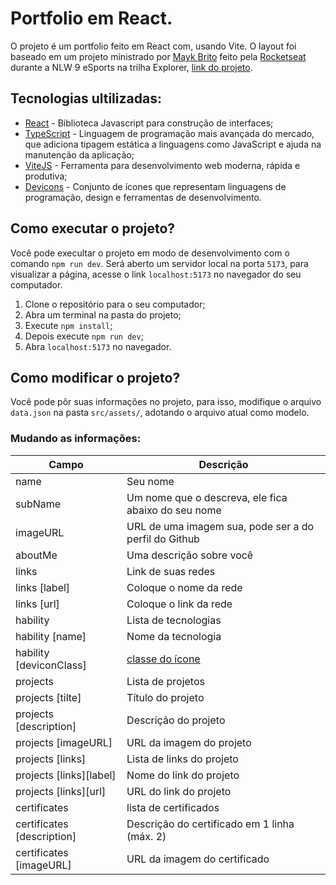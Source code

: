 # Portfolio em React.
O projeto é um portfolio feito em React com, usando Vite.
O layout foi baseado em um projeto ministrado por [Mayk Brito](https://github.com/maykbrito/) feito pela [Rocketseat](https://www.rocketseat.com.br/) durante a NLW 9 eSports na trilha Explorer, [link do projeto](https://github.com/maykbrito/nlw-esports-explorer).

## Tecnologias ultilizadas:
* [React](https://pt-br.reactjs.org/) - Biblioteca Javascript para construção de interfaces;
* [TypeScript](https://www.typescriptlang.org/docs) - Linguagem de programação mais avançada do mercado, que adiciona tipagem estática a linguagens como JavaScript e ajuda na manutenção da aplicação;
* [ViteJS](https://vitejs.dev/) - Ferramenta para desenvolvimento web moderna, rápida e produtiva;
* [Devicons](https://devicon.dev/) - Conjunto de ícones que representam linguagens de programação, design e ferramentas de desenvolvimento. 

## Como executar o projeto?
Você pode execultar o projeto em modo de desenvolvimento com o comando `npm run dev`. Será aberto um servidor local na porta `5173`, para visualizar a página, acesse o link `localhost:5173` no navegador do seu computador.

1. Clone o repositório para o seu computador;
2. Abra um terminal na pasta do projeto;
3. Execute `npm install`;
4. Depois execute `npm run dev`;
5. Abra `localhost:5173` no navegador.

## Como modificar o projeto?
Você pode pôr suas informações no projeto, para isso, modifique o arquivo `data.json` na pasta `src/assets/`, adotando o arquivo atual como modelo.

### Mudando as informações:

|Campo|Descrição|
|---|---|
|name|Seu nome|
|subName|Um nome que o descreva, ele fica abaixo do seu nome|
|imageURL|URL de uma imagem sua, pode ser a do perfil do Github|
|aboutMe|Uma descrição sobre você|
|links|Link de suas redes|
|links [label]|Coloque o nome da rede|
|links [url]|Coloque o link da rede|
|hability|Lista de tecnologias|
|hability [name]|Nome da tecnologia|
|hability [deviconClass]|[classe do ícone](https://devicon.dev/)|
|projects|Lista de projetos|
|projects [tilte]|Título do projeto|
|projects [description]|Descrição do projeto|
|projects [imageURL]|URL da imagem do projeto|
|projects [links]|Lista de links do projeto|
|projects [links][label]|Nome do link do projeto|
|projects [links][url]|URL do link do projeto|
|certificates|lista de certificados|
|certificates [description]|Descrição do certificado em 1 linha (máx. 2)|
|certificates [imageURL]|URL da imagem do certificado|